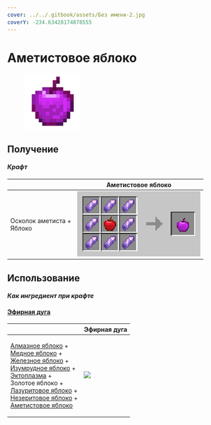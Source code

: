 ```yaml
---
cover: ../../.gitbook/assets/Без имени-2.jpg
coverY: -234.63428174878555
---
```


# Аметистовое яблоко

<figure><img src="../../.gitbook/assets/chorus_128.png" alt=""><figcaption></figcaption></figure>

## Получение

#### _Крафт_

|                                     | Аметистовое яблоко                    |
| ----------------------------------- | ------------------------------------- |
| <p>Осколок аметиста +<br>Яблоко</p> | ![](../../.gitbook/assets/chorus.png) |

## Использование

#### _Как ингредиент при крафте_

#### [Эфирная дуга](ethereal\_arc.md)

|                                                                                                                                                                                                                                                                                                                                                                                                           | Эфирная дуга                                 |
| --------------------------------------------------------------------------------------------------------------------------------------------------------------------------------------------------------------------------------------------------------------------------------------------------------------------------------------------------------------------------------------------------------- | -------------------------------------------- |
| <p><a href="diamond.md">Алмазное яблоко</a> +<br><a href="_slowfall.md">Медное яблоко</a> +<br><a href="iron.md">Железное яблоко</a> +<br><a href="emerald.md">Изумрудное яблоко</a> +<br><a href="ectoplasm.md">Эктоплазма</a> +<br>Золотое яблоко +<br><a href="lapis.md">Лазуритовое яблоко</a> +<br><a href="chocolate.md">Незеритовое яблоко</a> +<br><a href="chorus.md">Аметистовое яблоко</a></p> | ![](../../.gitbook/assets/ethereal\_arc.png) |

